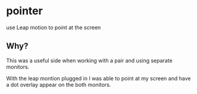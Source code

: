 # pointer

use Leap motion to point at the screen

## Why?

This was a useful side when working with a pair and using separate monitors.

With the leap montion plugged in I was able to point at my screen and have a dot overlay appear on the both monitors.

